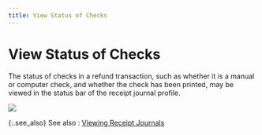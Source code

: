 ```yaml
---
title: View Status of Checks
---
```


# View Status of Checks


The status of checks in a refund transaction, such as whether it is  a manual or computer check, and whether the check has been printed, may  be viewed in the status bar of the receipt journal profile.


![]({{site.acc_baseurl}}/img/check_status_refund.gif)


{:.see_also}
See also
: [Viewing  Receipt Journals]({{site.acc_baseurl}}/customer-receipts-and-refunds/receipt-jrnl-proc/common-jrnl-proc/viewing_receipts_journals.html)
